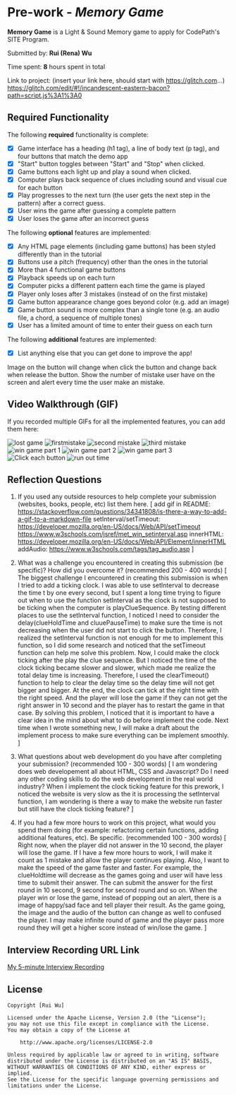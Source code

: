 # Pre-work - *Memory Game*

**Memory Game** is a Light & Sound Memory game to apply for CodePath's SITE Program. 

Submitted by: **Rui (Rena) Wu**

Time spent: **8** hours spent in total

Link to project: (insert your link here, should start with https://glitch.com...)
https://glitch.com/edit/#!/incandescent-eastern-bacon?path=script.js%3A1%3A0

## Required Functionality

The following **required** functionality is complete:

* [x] Game interface has a heading (h1 tag), a line of body text (p tag), and four buttons that match the demo app
* [x] "Start" button toggles between "Start" and "Stop" when clicked. 
* [x] Game buttons each light up and play a sound when clicked. 
* [x] Computer plays back sequence of clues including sound and visual cue for each button
* [x] Play progresses to the next turn (the user gets the next step in the pattern) after a correct guess. 
* [x] User wins the game after guessing a complete pattern
* [x] User loses the game after an incorrect guess

The following **optional** features are implemented:

* [x] Any HTML page elements (including game buttons) has been styled differently than in the tutorial
* [x] Buttons use a pitch (frequency) other than the ones in the tutorial
* [x] More than 4 functional game buttons
* [x] Playback speeds up on each turn
* [x] Computer picks a different pattern each time the game is played
* [x] Player only loses after 3 mistakes (instead of on the first mistake)
* [x] Game button appearance change goes beyond color (e.g. add an image)
* [x] Game button sound is more complex than a single tone (e.g. an audio file, a chord, a sequence of multiple tones)
* [x] User has a limited amount of time to enter their guess on each turn

The following **additional** features are implemented:

- [x] List anything else that you can get done to improve the app!

Image on the button will change when click the button and change back when release the button. 
Show the number of mistake user have on the screen and alert every time the user make an mistake. 

## Video Walkthrough (GIF)

If you recorded multiple GIFs for all the implemented features, you can add them here:

![lost game](https://github.com/Juliahi123/codepath-prework/blob/main/gamelost.gif)
![firstmistake](https://github.com/Juliahi123/codepath-prework/blob/main/mistake1.gif)
![second mistake](https://github.com/Juliahi123/codepath-prework/blob/main/mistake2.gif)
![third mistake](https://github.com/Juliahi123/codepath-prework/blob/main/mistake3.gif)
![win game part 1](https://github.com/Juliahi123/codepath-prework/blob/main/win1.gif)
![win game part 2](https://github.com/Juliahi123/codepath-prework/blob/main/win2.gif)
![win game part 3](https://github.com/Juliahi123/codepath-prework/blob/main/win3.gif)
![Click each button](https://github.com/Juliahi123/codepath-prework/blob/main/showSound.gif)
![run out time](https://github.com/Juliahi123/codepath-prework/blob/main/outoftimegif.gif)

## Reflection Questions
1. If you used any outside resources to help complete your submission (websites, books, people, etc) list them here. 
[
    add gif in README: https://stackoverflow.com/questions/34341808/is-there-a-way-to-add-a-gif-to-a-markdown-file
    setInterval/setTimeout: 
        https://developer.mozilla.org/en-US/docs/Web/API/setTimeout
        https://www.w3schools.com/jsref/met_win_setinterval.asp
    innerHTML: 
        https://developer.mozilla.org/en-US/docs/Web/API/Element/innerHTML
    addAudio:
        https://www.w3schools.com/tags/tag_audio.asp
]

2. What was a challenge you encountered in creating this submission (be specific)? How did you overcome it? (recommended 200 - 400 words) 
[
    The biggest challenge I encountered in creating this submission is when I tried to add a ticking clock. I was able to use setInterval to decrease the time t by one every second, but I spent a long time trying to figure out when to use the function setInterval as the clock is not supposed to be ticking when the computer is playClueSequence. 
    By testing different places to use the setInterval function, I noticed ‌I need to consider the delay(clueHoldTime and cluuePauseTime) to make sure the time is not decreasing when the user did not start to click the button. Therefore, I realized the setInterval function is not enough for me to implement this function, so I did some research and noticed that the setTimeout function can help me solve this problem. 
    Now, I could make the clock ticking after the play the clue sequence. But I noticed the time of the clock ticking became slower and slower, which made me realize the total delay time is increasing. Therefore, I used the clearTimeout() function to help to clear the delay time so the delay time will not get bigger and bigger. 
    At the end, the clock can tick at the right time with the right speed. And the player will lose the game if they can not get the right answer in 10 second and the player has to restart the game in that case.
    By solving this problem, I noticed that it is important to have a clear idea in the mind about what to do before implement the code. Next time when I wrote something new, I will make a draft about the implement process to make sure everything can be implement smoothly. 
]

3. What questions about web development do you have after completing your submission? (recommended 100 - 300 words) 
[
    I am wondering does web developement all about HTML, CSS and Javascript? Do I need any other coding skills to do the web development in the real world industry? 
    When I implement the clock ticking feature for this prework, I noticed the website is very slow as the it is processing the setInterval function, I am wondering is there a way to make the website run faster but still have the clock ticking feature? 
]

4. If you had a few more hours to work on this project, what would you spend them doing (for example: refactoring certain functions, adding additional features, etc). Be specific. (recommended 100 - 300 words) 
[
    Right now, when the player did not answer in the 10 second, the player will lose the game. If I have a few more hours to work, I will make it count as 1 mistake and allow the player continues playing. 
    Also, I want to make the speed of the game faster and faster. For example, the clueHoldtime will decrease as the games going and user will have less time to submit their answer. The can submit the answer for the first round in 10 second, 9 second for second round and so on. 
    When the player win or lose the game, instead of popping out an alert, there is a image of happy/sad face and tell player their result. 
    As the game going, the image and the audio of the button can change as well to confused the player. 
    I may make infinite round of game and the player pass more round they will get a higher score instead of win/lose the game. 
]



## Interview Recording URL Link

[My 5-minute Interview Recording](https://drive.google.com/file/d/1CxQB3oi4oQjWTUfuXr4peWpaSQHFc2eA/view?usp=sharing)


## License

    Copyright [Rui Wu]

    Licensed under the Apache License, Version 2.0 (the "License");
    you may not use this file except in compliance with the License.
    You may obtain a copy of the License at

        http://www.apache.org/licenses/LICENSE-2.0

    Unless required by applicable law or agreed to in writing, software
    distributed under the License is distributed on an "AS IS" BASIS,
    WITHOUT WARRANTIES OR CONDITIONS OF ANY KIND, either express or implied.
    See the License for the specific language governing permissions and
    limitations under the License.
